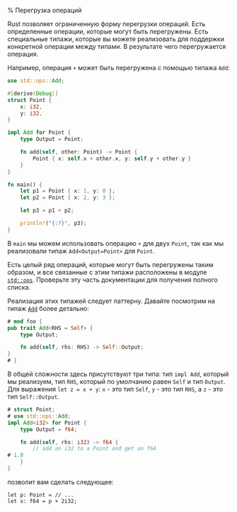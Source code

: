 % Перегрузка операций

Rust позволяет ограниченную форму перегрузки операций. Есть определенные
операции, которые могут быть перегружены. Есть специальные типажи, которые вы
можете реализовать для поддержки конкретной операции между типами. В результате
чего перегружается операция.

Например, операция `+` может быть перегружена с помощью типажа `Add`:

```rust
use std::ops::Add;

#[derive(Debug)]
struct Point {
    x: i32,
    y: i32,
}

impl Add for Point {
    type Output = Point;

    fn add(self, other: Point) -> Point {
        Point { x: self.x + other.x, y: self.y + other.y }
    }
}

fn main() {
    let p1 = Point { x: 1, y: 0 };
    let p2 = Point { x: 2, y: 3 };

    let p3 = p1 + p2;

    println!("{:?}", p3);
}
```

В `main` мы можем использовать операцию `+` для двух `Point`, так как мы
реализовали типаж `Add<Output=Point>` для `Point`.

Есть целый ряд операций, которые могут быть перегружены таким образом, и все
связанные с этим типажи расположены в модуле [`std::ops`][stdops]. Проверьте эту
часть документации для получения полного списка.

[stdops]: ../std/ops/index.html

Реализация этих типажей следует паттерну. Давайте посмотрим на типаж
[`Add`][add] более детально:

```rust
# mod foo {
pub trait Add<RHS = Self> {
    type Output;

    fn add(self, rhs: RHS) -> Self::Output;
}
# }
```

[add]: ../std/ops/trait.Add.html

В общей сложности здесь присутствуют три типа: тип `impl Add`, который мы
реализуем, тип `RHS`, который по умолчанию равен `Self` и тип `Output`. Для
выражения `let z = x + y`: `x` - это тип `Self`, `y` - это тип `RHS`, а `z` -
это тип `Self::Output`.

```rust
# struct Point;
# use std::ops::Add;
impl Add<i32> for Point {
    type Output = f64;

    fn add(self, rhs: i32) -> f64 {
        // add an i32 to a Point and get an f64
# 1.0
    }
}
```

позволит вам сделать следующее:

```rust,ignore
let p: Point = // ...
let x: f64 = p + 2i32;
```
